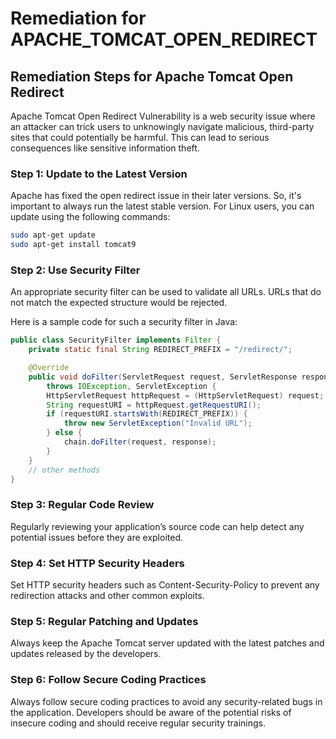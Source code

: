 # Remediation for APACHE_TOMCAT_OPEN_REDIRECT

## Remediation Steps for Apache Tomcat Open Redirect
Apache Tomcat Open Redirect Vulnerability is a web security issue where an attacker can trick users to unknowingly navigate malicious, third-party sites that could potentially be harmful. This can lead to serious consequences like sensitive information theft.

### Step 1: Update to the Latest Version
Apache has fixed the open redirect issue in their later versions. So, it's important to always run the latest stable version. For Linux users, you can update using the following commands:
```bash
sudo apt-get update
sudo apt-get install tomcat9
```

### Step 2: Use Security Filter
An appropriate security filter can be used to validate all URLs. URLs that do not match the expected structure would be rejected.

Here is a sample code for such a security filter in Java:

```java
public class SecurityFilter implements Filter {
    private static final String REDIRECT_PREFIX = "/redirect/";

    @Override
    public void doFilter(ServletRequest request, ServletResponse response, FilterChain chain) 
        throws IOException, ServletException {
        HttpServletRequest httpRequest = (HttpServletRequest) request;
        String requestURI = httpRequest.getRequestURI();
        if (requestURI.startsWith(REDIRECT_PREFIX)) {
            throw new ServletException("Invalid URL");
        } else {
            chain.doFilter(request, response);
        }
    }
    // other methods
}
```

### Step 3: Regular Code Review 

Regularly reviewing your application’s source code can help detect any potential issues before they are exploited.

### Step 4: Set HTTP Security Headers

Set HTTP security headers such as Content-Security-Policy to prevent any redirection attacks and other common exploits.

### Step 5: Regular Patching and Updates 

Always keep the Apache Tomcat server updated with the latest patches and updates released by the developers.

### Step 6: Follow Secure Coding Practices 

Always follow secure coding practices to avoid any security-related bugs in the application. Developers should be aware of the potential risks of insecure coding and should receive regular security trainings.
